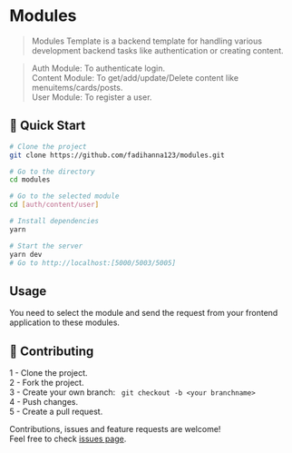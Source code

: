 # Modules

> Modules Template is a backend template for handling various development backend tasks like authentication or creating content. <br />

> Auth Module: To authenticate login. <br />
> Content Module: To get/add/update/Delete content like menuitems/cards/posts. <br />
> User Module: To register a user. <br />

## 🚀 Quick Start

```sh
# Clone the project
git clone https://github.com/fadihanna123/modules.git
```

```sh
# Go to the directory
cd modules
```

```sh
# Go to the selected module
cd [auth/content/user]
```

```sh
# Install dependencies
yarn
```

```sh
# Start the server
yarn dev
# Go to http://localhost:[5000/5003/5005]
```

## Usage

You need to select the module and send the request from your frontend application to these modules.

## 🤝 Contributing

1 - Clone the project. <br />
2 - Fork the project. <br />
3 - Create your own branch: `
git checkout -b <your branchname>` <br />
4 - Push changes. <br />
5 - Create a pull request. <br />

Contributions, issues and feature requests are welcome!<br />Feel free to check [issues page](https://github.com/fadihanna123/modules/issues).
